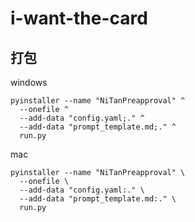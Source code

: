 # i-want-the-card


## 打包

windows
```
pyinstaller --name "NiTanPreapproval" ^
  --onefile ^
  --add-data "config.yaml;." ^
  --add-data "prompt_template.md;." ^
  run.py
```

mac
```
pyinstaller --name "NiTanPreapproval" \
  --onefile \
  --add-data "config.yaml:." \
  --add-data "prompt_template.md:." \
  run.py
```